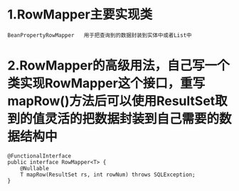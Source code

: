 # 1.RowMapper主要实现类
    BeanPropertyRowMapper   用于把查询到的数据封装到实体中或者List中
# 2.RowMapper的高级用法，自己写一个类实现RowMapper这个接口，重写mapRow()方法后可以使用ResultSet取到的值灵活的把数据封装到自己需要的数据结构中
    
    @FunctionalInterface
    public interface RowMapper<T> {
        @Nullable
        T mapRow(ResultSet rs, int rowNum) throws SQLException;
    }